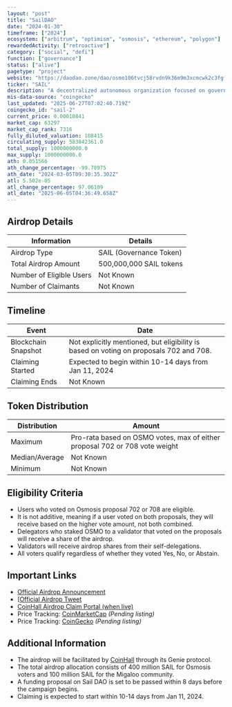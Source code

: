 ```yaml
---
layout: "post"
title: "SailDAO"
date: "2024-01-30"
timeframe: ["2024"]
ecosystem: ["arbitrum", "optimism", "osmosis", "ethereum", "polygon"]
rewardedActivity: ["retroactive"]
category: ["social", "defi"]
function: ["governance"]
status: ["alive"]
pagetype: "project"
website: "https://daodao.zone/dao/osmo106tvcj58rvdn9k36m9m3xcmcwk2c3fgft3ldcst9lgy05gcmjanqexru3h/"
ticker: "SAIL"
description: "A decentralized autonomous organization focused on governance and ecosystem growth within the Osmosis and Migaloo communities."
mis-data-source: "coingecko"
last_updated: "2025-06-27T07:02:40.719Z"
coingecko_id: "sail-2"
current_price: 0.00010841
market_cap: 63297
market_cap_rank: 7316
fully_diluted_valuation: 108415
circulating_supply: 583842361.0
total_supply: 1000000000.0
max_supply: 1000000000.0
ath: 0.051566
ath_change_percentage: -99.78975
ath_date: "2024-03-05T09:30:35.302Z"
atl: 5.502e-05
atl_change_percentage: 97.06109
atl_date: "2025-06-05T04:36:49.658Z"
---
```


## Airdrop Details

| Information              | Details                 |
| ------------------------ | ----------------------- |
| Airdrop Type             | SAIL (Governance Token) |
| Total Airdrop Amount     | 500,000,000 SAIL tokens |
| Number of Eligible Users | Not Known               |
| Number of Claimants      | Not Known               |

## Timeline

| Event               | Date                                                                                   |
| ------------------- | -------------------------------------------------------------------------------------- |
| Blockchain Snapshot | Not explicitly mentioned, but eligibility is based on voting on proposals 702 and 708. |
| Claiming Started    | Expected to begin within 10-14 days from Jan 11, 2024                                  |
| Claiming Ends       | Not Known                                                                              |

## Token Distribution

| Distribution   | Amount                                                                      |
| -------------- | --------------------------------------------------------------------------- |
| Maximum        | Pro-rata based on OSMO votes, max of either proposal 702 or 708 vote weight |
| Median/Average | Not Known                                                                   |
| Minimum        | Not Known                                                                   |

## Eligibility Criteria

- Users who voted on Osmosis proposal 702 or 708 are eligible.
- It is not additive, meaning if a user voted on both proposals, they will receive based on the higher vote amount, not both combined.
- Delegators who staked OSMO to a validator that voted on the proposals will receive a share of the airdrop.
- Validators will receive airdrop shares from their self-delegations.
- All voters qualify regardless of whether they voted Yes, No, or Abstain.

## Important Links

- [Official Airdrop Announcement](https://x.com/Sail_DAO_/status/1745504680409510382)
- [[Official Airdrop Tweet](https://daodao.zone/dao/osmo106tvcj58rvdn9k36m9m3xcmcwk2c3fgft3ldcst9lgy05gcmjanqexru3h/proposals/A2)
- [CoinHall Airdrop Claim Portal (when live)](https://coinhall.org)
- Price Tracking: [CoinMarketCap](https://coinmarketcap.com/currencies/sail-dao) _(Pending listing)_
- Price Tracking: [CoinGecko](https://www.coingecko.com/en/coins/sail-dao) _(Pending listing)_

## Additional Information

- The airdrop will be facilitated by [CoinHall](https://coinhall.org) through its Genie protocol.
- The total airdrop allocation consists of 400 million SAIL for Osmosis voters and 100 million SAIL for the Migaloo community.
- A funding proposal on Sail DAO is set to be passed within 8 days before the campaign begins.
- Claiming is expected to start within 10-14 days from Jan 11, 2024.